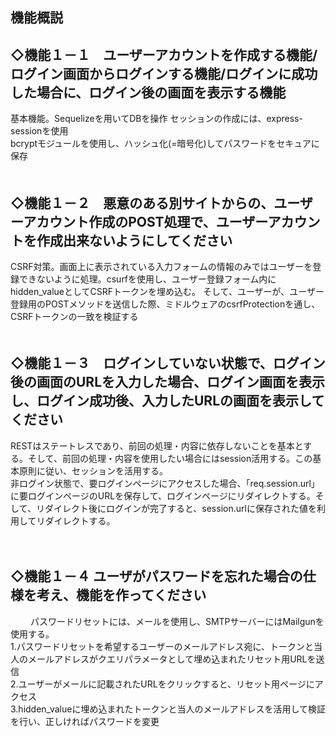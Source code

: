 ## 機能概説

## ◇機能１－１　ユーザーアカウントを作成する機能/ログイン画面からログインする機能/ログインに成功した場合に、ログイン後の画面を表示する機能

基本機能。Sequelizeを用いてDBを操作
セッションの作成には、express-sessionを使用  
bcryptモジュールを使用し、ハッシュ化(=暗号化)してパスワードをセキュアに保存  
　　
## ◇機能１－２　悪意のある別サイトからの、ユーザーアカウント作成のPOST処理で、ユーザーアカウントを作成出来ないようにしてください

CSRF対策。画面上に表示されている入力フォームの情報のみではユーザーを登録できないように処理。csurfを使用し、ユーザー登録フォーム内にhidden_valueとしてCSRFトークンを埋め込む。 
そして、ユーザーが、ユーザー登録用のPOSTメソッドを送信した際、ミドルウェアのcsrfProtectionを通し、CSRFトークンの一致を検証する  
　　
## ◇機能１－３　ログインしていない状態で、ログイン後の画面のURLを入力した場合、ログイン画面を表示し、ログイン成功後、入力したURLの画面を表示してください

RESTはステートレスであり、前回の処理・内容に依存しないことを基本とする。そして、前回の処理・内容を使用したい場合にはsession活用する。この基本原則に従い、セッションを活用する。  
非ログイン状態で、要ログインページにアクセスした場合、「req.session.url」に要ログインページのURLを保存して、ログインページにリダイレクトする。そして、リダイレクト後にログインが完了すると、session.urlに保存された値を利用してリダイレクトする。
  
　　
## ◇機能１－４ ユーザがパスワードを忘れた場合の仕様を考え、機能を作ってください　　
　　
パスワードリセットには、メールを使用し、SMTPサーバーにはMailgunを使用する。　　  
1.パスワードリセットを希望するユーザーのメールアドレス宛に、トークンと当人のメールアドレスがクエリパラメータとして埋め込まれたリセット用URLを送信  
2.ユーザーがメールに記載されたURLをクリックすると、リセット用ページにアクセス  
3.hidden_valueに埋め込まれたトークンと当人のメールアドレスを活用して検証を行い、正しければパスワードを変更
